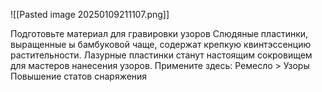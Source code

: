 ![[Pasted image 20250109211107.png]]

Подготовьте материал для гравировки узоров
Слюдяные пластинки, выращенные ы бамбуковой чаще, содержат крепкую квинтэссенцию растительности. Лазурные пластинки станут настоящим сокровищем для мастеров нанесения узоров.
Примените здесь: Ремесло > Узоры
Повышение статов снаряжения 